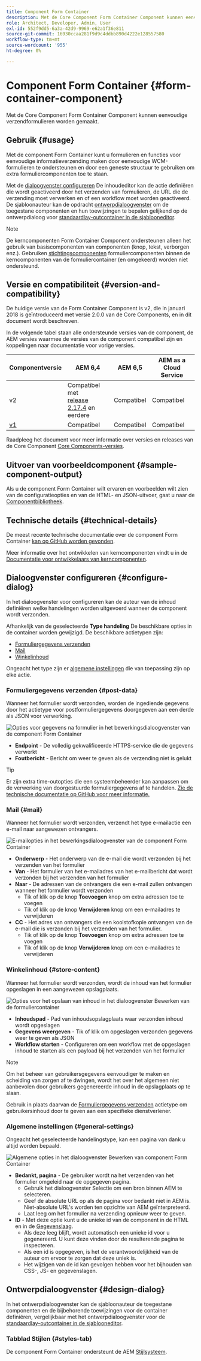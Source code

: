 ```yaml
---
title: Component Form Container
description: Met de Core Component Form Container Component kunnen eenvoudige verzendformulieren worden gemaakt.
role: Architect, Developer, Admin, User
exl-id: 552f9dd5-6a3a-42d9-9969-e62a1f36e811
source-git-commit: 16930ccaa281f9d9c4ddbb890d4222e128557580
workflow-type: tm+mt
source-wordcount: '955'
ht-degree: 0%

---
```


# Component Form Container {#form-container-component}

Met de Core Component Form Container Component kunnen eenvoudige verzendformulieren worden gemaakt.

## Gebruik {#usage}

Met de component Form Container kunt u formulieren en functies voor eenvoudige informatieverzending maken door eenvoudige WCM-formulieren te ondersteunen en door een geneste structuur te gebruiken om extra formuliercomponenten toe te staan.

Met de [dialoogvenster configureren](#configure-dialog) De inhoudeditor kan de actie definiëren die wordt geactiveerd door het verzenden van formulieren, de URL die de verzending moet verwerken en of een workflow moet worden geactiveerd. De sjabloonauteur kan de opdracht [ontwerpdialoogvenster](#design-dialog) om de toegestane componenten en hun toewijzingen te bepalen gelijkend op de ontwerpdialoog voor [standaardlay-outcontainer in de sjablooneditor](https://experienceleague.adobe.com/docs/experience-manager-cloud-service/sites/authoring/features/templates.html).

>[!NOTE]
>
>De kerncomponenten Form Container Component ondersteunen alleen het gebruik van basiscomponenten van componenten (knop, tekst, verborgen enz.). Gebruiken [stichtingscomponenten](https://experienceleague.adobe.com/docs/experience-manager-65/authoring/siteandpage/default-components-foundation.html) formuliercomponenten binnen de kerncomponenten van de formuliercontainer (en omgekeerd) worden niet ondersteund.

## Versie en compatibiliteit {#version-and-compatibility}

De huidige versie van de Form Container Component is v2, die in januari 2018 is geïntroduceerd met versie 2.0.0 van de Core Components, en in dit document wordt beschreven.

In de volgende tabel staan alle ondersteunde versies van de component, de AEM versies waarmee de versies van de component compatibel zijn en koppelingen naar documentatie voor vorige versies.

| Componentversie | AEM 6,4 | AEM 6,5 | AEM as a Cloud Service |
|--- |--- |--- |---|
| v2 | Compatibel met<br>[release 2.17.4](/help/versions.md) en eerdere | Compatibel | Compatibel |
| [v1](/help/components/v1/form-container-v1.md) | Compatibel | Compatibel | Compatibel |

Raadpleeg het document voor meer informatie over versies en releases van de Core Component [Core Components-versies](/help/versions.md).

## Uitvoer van voorbeeldcomponent {#sample-component-output}

Als u de component Form Container wilt ervaren en voorbeelden wilt zien van de configuratieopties en van de HTML- en JSON-uitvoer, gaat u naar de [Componentbibliotheek](https://adobe.com/go/aem_cmp_library_form_container).

## Technische details {#technical-details}

De meest recente technische documentatie over de component Form Container [kan op GitHub worden gevonden](https://adobe.com/go/aem_cmp_tech_form_container_v2).

Meer informatie over het ontwikkelen van kerncomponenten vindt u in de [Documentatie voor ontwikkelaars van kerncomponenten](/help/developing/overview.md).

## Dialoogvenster configureren {#configure-dialog}

In het dialoogvenster voor configureren kan de auteur van de inhoud definiëren welke handelingen worden uitgevoerd wanneer de component wordt verzonden.

Afhankelijk van de geselecteerde **Type handeling** De beschikbare opties in de container worden gewijzigd. De beschikbare actietypen zijn:

* [Formuliergegevens verzenden](#post-data)
* [Mail](#mail)
* [Winkelinhoud](#store-content)

Ongeacht het type zijn er [algemene instellingen](#general-settings) die van toepassing zijn op elke actie.

### Formuliergegevens verzenden {#post-data}

Wanneer het formulier wordt verzonden, worden de ingediende gegevens door het actietype voor postformuliergegevens doorgegeven aan een derde als JSON voor verwerking.

![Opties voor gegevens na formulier in het bewerkingsdialoogvenster van de component Form Container](/help/assets/form-container-edit-post.png)

* **Endpoint** - De volledig gekwalificeerde HTTPS-service die de gegevens verwerkt
* **Foutbericht** - Bericht om weer te geven als de verzending niet is gelukt

>[!TIP]
>Er zijn extra time-outopties die een systeembeheerder kan aanpassen om de verwerking van doorgestuurde formuliergegevens af te handelen. [Zie de technische documentatie op GitHub voor meer informatie.](https://github.com/adobe/aem-core-wcm-components/tree/master/content/src/content/jcr_root/apps/core/wcm/components/form/actions/rpc)

### Mail {#mail}

Wanneer het formulier wordt verzonden, verzendt het type e-mailactie een e-mail naar aangewezen ontvangers.

![E-mailopties in het bewerkingsdialoogvenster van de component Form Container](/help/assets/form-container-edit-mail.png)

* **Onderwerp** - Het onderwerp van de e-mail die wordt verzonden bij het verzenden van het formulier
* **Van** - Het formulier van het e-mailadres van het e-mailbericht dat wordt verzonden bij het verzenden van het formulier
* **Naar** - De adressen van de ontvangers die een e-mail zullen ontvangen wanneer het formulier wordt verzonden
   * Tik of klik op de knop **Toevoegen** knop om extra adressen toe te voegen
   * Tik of klik op de knop **Verwijderen** knop om een e-mailadres te verwijderen
* **CC** - Het adres van ontvangers die een koolstofkopie ontvangen van de e-mail die is verzonden bij het verzenden van het formulier.
   * Tik of klik op de knop **Toevoegen** knop om extra adressen toe te voegen
   * Tik of klik op de knop **Verwijderen** knop om een e-mailadres te verwijderen

### Winkelinhoud {#store-content}

Wanneer het formulier wordt verzonden, wordt de inhoud van het formulier opgeslagen in een aangewezen opslagplaats.

![Opties voor het opslaan van inhoud in het dialoogvenster Bewerken van de formuliercontainer](/help/assets/form-container-edit-store.png)

* **Inhoudspad** - Pad van inhoudsopslagplaats waar verzonden inhoud wordt opgeslagen
* **Gegevens weergeven** - Tik of klik om opgeslagen verzonden gegevens weer te geven als JSON
* **Workflow starten** - Configureren om een workflow met de opgeslagen inhoud te starten als een payload bij het verzenden van het formulier

>[!NOTE]
>
>Om het beheer van gebruikersgegevens eenvoudiger te maken en scheiding van zorgen af te dwingen, wordt het over het algemeen niet aanbevolen door gebruikers gegenereerde inhoud in de opslagplaats op te slaan.
>
>Gebruik in plaats daarvan de [Formuliergegevens verzenden](#post-data) actietype om gebruikersinhoud door te geven aan een specifieke dienstverlener.

### Algemene instellingen {#general-settings}

Ongeacht het geselecteerde handelingstype, kan een pagina van dank u altijd worden bepaald.

![Algemene opties in het dialoogvenster Bewerken van component Form Container](/help/assets/form-container-edit-general.png)

* **Bedankt, pagina** - De gebruiker wordt na het verzenden van het formulier omgeleid naar de opgegeven pagina.
   * Gebruik het dialoogvenster Selectie om een bron binnen AEM te selecteren.
   * Geef de absolute URL op als de pagina voor bedankt niet in AEM is. Niet-absolute URL&#39;s worden ten opzichte van AEM geïnterpreteerd.
   * Laat leeg om het formulier na verzending opnieuw weer te geven.
* **ID** - Met deze optie kunt u de unieke id van de component in de HTML en in de [Gegevenslaag](/help/developing/data-layer/overview.md).
   * Als deze leeg blijft, wordt automatisch een unieke id voor u gegenereerd. U kunt deze vinden door de resulterende pagina te inspecteren.
   * Als een id is opgegeven, is het de verantwoordelijkheid van de auteur om ervoor te zorgen dat deze uniek is.
   * Het wijzigen van de id kan gevolgen hebben voor het bijhouden van CSS-, JS- en gegevenslagen.

## Ontwerpdialoogvenster {#design-dialog}

In het ontwerpdialoogvenster kan de sjabloonauteur de toegestane componenten en de bijbehorende toewijzingen voor de container definiëren, vergelijkbaar met het ontwerpdialoogvenster voor de [standaardlay-outcontainer in de sjablooneditor](https://experienceleague.adobe.com/docs/experience-manager-cloud-service/sites/authoring/features/templates.html).

### Tabblad Stijlen {#styles-tab}

De component Form Container ondersteunt de AEM [Stijlsysteem](/help/get-started/authoring.md#component-styling).
